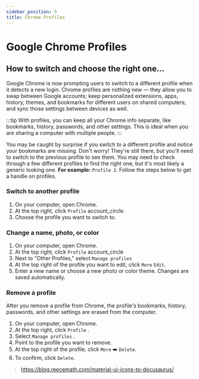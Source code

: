 ```yaml
---
sidebar_position: 5
title: Chrome Profiles
---
```


<!-- import Icon from "@material-ui/core/Icon"; -->

# Google Chrome Profiles

## How to switch and choose the right one...

Google Chrome is now prompting users to switch to a different profile when it detects a new login. Chrome profiles are nothing new — they allow you to swap between Google accounts; keep personalized extensions, apps, history, themes, and bookmarks for different users on shared computers; and sync those settings between devices as well.

:::tip
With profiles, you can keep all your Chrome info separate, like bookmarks, history, passwords, and other settings. This is ideal when you are sharing a computer with multiple people. 
:::

You may be caught by surprise if you switch to a different profile and notice your bookmarks are missing. Don't worry! They're still there, but you'll need to switch to the previous profile to see them. You may need to check through a few different profiles to find the right one, but it's most likely a generic looking one. **For example:** `Profile 2`. Follow the steps below to get a handle on profiles.

### Switch to another profile

1. On your computer, open Chrome.
2. At the top right, click `Profile` <Icon>account_circle</Icon>.
3. Choose the profile you want to switch to.


### Change a name, photo, or color

1. On your computer, open Chrome.
2. At the top right, click `Profile` <Icon>account_circle</Icon>
3. Next to "Other Profiles," select `Manage profiles`
4. At the top right of the profile you want to edit, click `More`   `Edit`.
5. Enter a new name or choose a new photo or color theme. Changes are saved automatically.

### Remove a profile

After you remove a profile from Chrome, the profile's bookmarks, history, passwords, and other settings are erased from the computer.

1. On your computer, open Chrome.
2. At the top right, click `Profile` .
3. Select `Manage profiles` .
4. Point to the profile you want to remove.
5. At the top right of the profile, click `More` :arrow_right:   `Delete`.
6. To confirm, click `Delete`.


> https://blog.reecemath.com/material-ui-icons-to-docusaurus/
